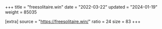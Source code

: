 +++
title = "freesolitaire.win"
date = "2022-03-22"
updated = "2024-01-19"
weight = 85035

[extra]
source = "https://freesolitaire.win/"
ratio = 24
size = 83
+++
